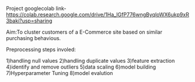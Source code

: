 Project googlecolab link-https://colab.research.google.com/drive/1Ha_IGfP776wngByqloWX6ukp9xR3baki?usp=sharing


Aim:To cluster customers of a E-Commerce site based on similar purchasing behavious.

Preprocessing steps involed:

1)handling null values
2)handling duplicate values
3)feature extraction 
4)identify and remove outliers
5)data scaling
6)model building
7)Hyperparameter Tuning
8)model evalution


